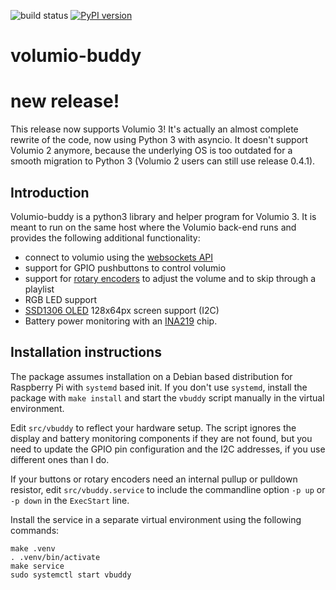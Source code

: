 
![build status](https://github.com/foxey/volumio-buddy/actions/workflows/python-package.yml/badge.svg)
[![PyPI version](https://badge.fury.io/py/volumio-buddy.svg)](https://pypi.python.org/pypi/volumio-buddy)

# volumio-buddy

# new release!

This release now supports Volumio 3! It's actually an almost complete rewrite of the code, now using Python 3 with asyncio. It doesn't support Volumio 2 anymore, because the underlying OS is too outdated for a smooth migration to Python 3 (Volumio 2 users can still use release 0.4.1).

## Introduction

Volumio-buddy is a python3 library and helper program for Volumio 3.
It is meant to run on the same host where the Volumio back-end runs and provides the following additional functionality:
- connect to volumio using the [websockets API](https://volumio.github.io/docs/API/WebSocket_APIs.html)
- support for GPIO pushbuttons to control volumio
- support for [rotary encoders](https://en.wikipedia.org/wiki/Incremental_encoder) to adjust the volume and to skip through a playlist
- RGB LED support
- [SSD1306 OLED](https://learn.adafruit.com/monochrome-oled-breakouts/arduino-library-and-examples) 128x64px screen support (I2C)
- Battery power monitoring with an [INA219](https://learn.adafruit.com/adafruit-ina219-current-sensor-breakout) chip.

## Installation instructions

The package assumes installation on a Debian based distribution for Raspberry Pi with `systemd` based init. If you don't use `systemd`, install the package with `make install` and start the `vbuddy` script manually in the virtual environment.

Edit `src/vbuddy` to reflect your hardware setup. The script ignores the display and battery  monitoring components if they are not found, but you need to update the GPIO pin configuration and the I2C addresses, if you use different ones than I do.

If your buttons or rotary encoders need an internal pullup or pulldown resistor, edit `src/vbuddy.service` to include the commandline option `-p up` or `-p down` in the `ExecStart` line.

Install the service in a separate virtual environment using the following commands:

```
make .venv
. .venv/bin/activate
make service
sudo systemctl start vbuddy
```